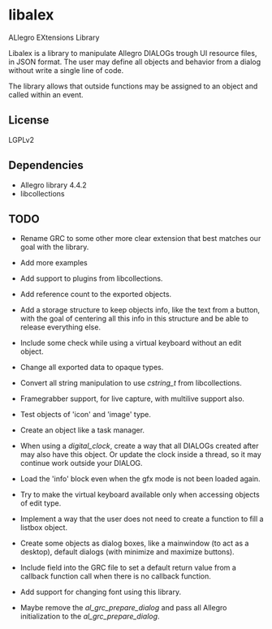 # libalex

ALlegro EXtensions Library

Libalex is a library to manipulate Allegro DIALOGs trough UI resource files,
in JSON format. The user may define all objects and behavior from a dialog
without write a single line of code.

The library allows that outside functions may be assigned to an object and
called within an event.

## License

LGPLv2

## Dependencies

* Allegro library 4.4.2
* libcollections

## TODO

* Rename GRC to some other more clear extension that best matches our goal
  with the library.

* Add more examples

* Add support to plugins from libcollections.

* Add reference count to the exported objects.

* Add a storage structure to keep objects info, like the text from a button,
  with the goal of centering all this info in this structure and be able to
  release everything else.

* Include some check while using a virtual keyboard without an edit object.

* Change all exported data to opaque types.

* Convert all string manipulation to use *cstring_t* from libcollections.

* Framegrabber support, for live capture, with multilive support also.

* Test objects of 'icon' and 'image' type.

* Create an object like a task manager.

* When using a *digital_clock*, create a way that all DIALOGs created after
  may also have this object. Or update the clock inside a thread, so it may
  continue work outside your DIALOG.

* Load the 'info' block even when the gfx mode is not been loaded again.

* Try to make the virtual keyboard available only when accessing objects of
  edit type.

* Implement a way that the user does not need to create a function to
  fill a listbox object.

* Create some objects as dialog boxes, like a mainwindow (to act as a desktop),
  default dialogs (with minimize and maximize buttons).

* Include field into the GRC file to set a default return value from a callback
  function call when there is no callback function.

* Add support for changing font using this library.

* Maybe remove the *al_grc_prepare_dialog* and pass all Allegro initialization
  to the *al_grc_prepare_dialog*.

